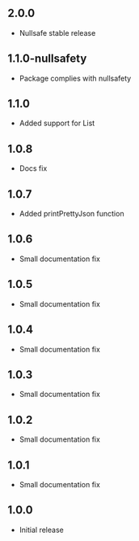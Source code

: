 ## 2.0.0

- Nullsafe stable release

## 1.1.0-nullsafety

- Package complies with nullsafety

## 1.1.0

- Added support for List

## 1.0.8

- Docs fix

## 1.0.7

- Added printPrettyJson function

## 1.0.6

- Small documentation fix

## 1.0.5

- Small documentation fix

## 1.0.4

- Small documentation fix

## 1.0.3

- Small documentation fix

## 1.0.2

- Small documentation fix

## 1.0.1

- Small documentation fix

## 1.0.0

- Initial release
